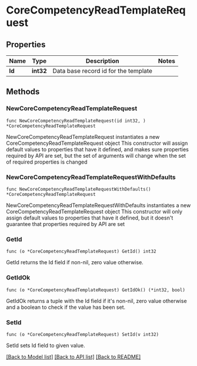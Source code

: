 # CoreCompetencyReadTemplateRequest

## Properties

Name | Type | Description | Notes
------------ | ------------- | ------------- | -------------
**Id** | **int32** | Data base record id for the template | 

## Methods

### NewCoreCompetencyReadTemplateRequest

`func NewCoreCompetencyReadTemplateRequest(id int32, ) *CoreCompetencyReadTemplateRequest`

NewCoreCompetencyReadTemplateRequest instantiates a new CoreCompetencyReadTemplateRequest object
This constructor will assign default values to properties that have it defined,
and makes sure properties required by API are set, but the set of arguments
will change when the set of required properties is changed

### NewCoreCompetencyReadTemplateRequestWithDefaults

`func NewCoreCompetencyReadTemplateRequestWithDefaults() *CoreCompetencyReadTemplateRequest`

NewCoreCompetencyReadTemplateRequestWithDefaults instantiates a new CoreCompetencyReadTemplateRequest object
This constructor will only assign default values to properties that have it defined,
but it doesn't guarantee that properties required by API are set

### GetId

`func (o *CoreCompetencyReadTemplateRequest) GetId() int32`

GetId returns the Id field if non-nil, zero value otherwise.

### GetIdOk

`func (o *CoreCompetencyReadTemplateRequest) GetIdOk() (*int32, bool)`

GetIdOk returns a tuple with the Id field if it's non-nil, zero value otherwise
and a boolean to check if the value has been set.

### SetId

`func (o *CoreCompetencyReadTemplateRequest) SetId(v int32)`

SetId sets Id field to given value.



[[Back to Model list]](../README.md#documentation-for-models) [[Back to API list]](../README.md#documentation-for-api-endpoints) [[Back to README]](../README.md)


